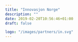 ```yaml
---
title: "Innovasjon Norge"
description: ""
date: 2019-02-20T10:56:46+01:00
draft: false

logo: "/images/partners/in.svg"
---
```

